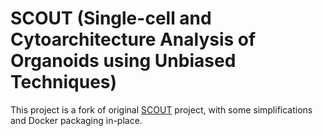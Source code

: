 # SCOUT (Single-cell and Cytoarchitecture Analysis of Organoids using Unbiased Techniques)

This project is a fork of original [SCOUT](https://github.com/chunglabmit/scout) project, with some simplifications and Docker packaging in-place.